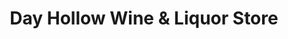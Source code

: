 ---
title: "Day Hollow Wine & Liquor Store"
url: /endicott/day-hollow-wine-und-liquor-store/
shop: Spirituosen
---
